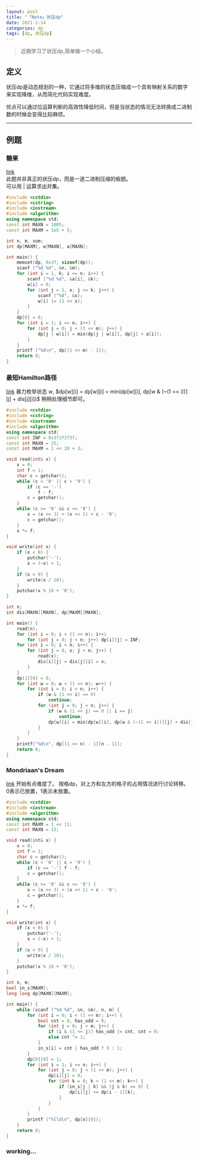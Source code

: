 ```yaml
---
layout: post
title: "「Note」状压dp"
date: 2021-1-14
categories: dp
tags: [dp, 状压dp]
---
```


>近期学习了状压dp,简单做一个小结。
<!-- more -->

## 定义
状压dp是动态规划的一种，它通过将多维的状态压缩成一个具有映射关系的数字来实现降维，从而简化代码实现难度。

优点可以通过位运算判断的高效性降低时间，但是当状态的情况无法转换成二进制数的时候会变得比较麻烦。

---

## 例题
### 糖果
[link](http://222.180.160.110:1024/contest/1116/problem/1)			
此题并非真正的状压dp，而是一道二进制压缩的板题。	
可以用 $|$ 运算求出并集。
```cpp
#include <cstdio>
#include <cstring>
#include <iostream>
#include <algorithm>
using namespace std;
const int MAXN = 1005;
const int MAXM = 1e5 + 5; 

int n, m, sum;
int dp[MAXM], w[MAXN], a[MAXN];

int main() {
	memset(dp, 0x3f, sizeof(dp));
	scanf ("%d %d", &n, &m);
	for (int i = 1, k; i <= n; i++) {
		scanf ("%d %d", &a[i], &k);
		w[i] = 0;
		for (int j = 1, x; j <= k; j++) {
			scanf ("%d", &x);
			w[i] |= (1 << x);
		}
	}
	dp[0] = 0;
	for (int i = 1; i <= n; i++) {
		for (int j = 0; j < (1 << m); j++) {
			dp[j | w[i]] = min(dp[j | w[i]], dp[j] + a[i]);
		}		
	}
	printf ("%d\n", dp[(1 << m) - 1]);
	return 0;
}
```

### 最短Hamilton路径
[link](http://222.180.160.110:1024/contest/1116/problem/2)
暴力枚举状态 $w$, $dp[w][i] = dp[w][i] = min(dp[w][i], dp[w & (~(1 << i))][j] + dis[j][i])$
稍稍处理细节即可。
```cpp
#include <cstdio>
#include <cstring>
#include <iostream>
#include <algorithm>
using namespace std;
const int INF = 0x3f3f3f3f;
const int MAXN = 25;
const int MAXM = 1 << 20 + 3;

void read(int& x) {
    x = 0;
    int f = 1;
    char c = getchar();
    while (c < '0' || c > '9') {
        if (c == '-')
            f - f;
        c = getchar();
    }
    while (c >= '0' && c <= '9') {
        x = (x << 3) + (x << 1) + c - '0';
        c = getchar();
    }
    x *= f;
}

void write(int x) {
    if (x < 0) {
        putchar('-');
        x = (~x) + 1;
    }
    if (x > 9) {
        write(x / 10);
    }
    putchar(x % 10 + '0');
}

int n;
int dis[MAXN][MAXN], dp[MAXM][MAXN];

int main() {
    read(n);
    for (int i = 0; i < (1 << n); i++)
        for (int j = 0; j < n; j++) dp[i][j] = INF;
    for (int i = 0; i < n; i++) {
        for (int j = 0, x; j < n; j++) {
            read(x);
            dis[i][j] = dis[j][i] = x;
        }
    }
    dp[1][0] = 0;
    for (int w = 0; w < (1 << n); w++) {
        for (int i = 0; i < n; i++) {
            if (w & (1 << i) == 0)
                continue;
            for (int j = 0; j < n; j++) {
                if (w & (1 << j) == 0 || i == j)
                    continue;
                dp[w][i] = min(dp[w][i], dp[w & (~(1 << i))][j] + dis[j][i]);
            }
        }
    }
    printf("%d\n", dp[(1 << n) - 1][n - 1]);
    return 0;
}
```
### Mondriaan's Dream
[link](http://222.180.160.110:1024/contest/1116/problem/3)
开始有点难度了。
按格dp，对上方和左方的格子的占用情况进行讨论转移。0表示已放置，1表示未放置。
```cpp
#include <cstdio>
#include <iostream>
#include <algorithm>
using namespace std;
const int MAXM = 1 << 11;
const int MAXN = 15;

void read(int& x) {
	x = 0;
	int f = 1;
	char c = getchar();
	while (c < '0' || c > '9') {
		if (c == '-') f - f;
		c = getchar();
	}
	while (c >= '0' && c <= '9') {
		x = (x << 3) + (x << 1) + c - '0';
		c = getchar();
	}
	x *= f;
}

void write(int x) {
	if (x < 0) {
		putchar('-');
		x = (~x) + 1;
	}
	if (x > 9) {
		write(x / 10);
	}
	putchar(x % 10 + '0');
}

int n, m;
bool in_s[MAXM];
long long dp[MAXN][MAXM];

int main() {
	while (scanf ("%d %d", &n, &m), n, m) {
		for (int i = 0; i < (1 << m); i++) {
			bool cnt = 0, has_odd = 0;
			for (int j = 0; j < m; j++) {
				if (i & (1 << j)) has_odd |= cnt, cnt = 0;
				else cnt ^= 1;
			}
			in_s[i] = cnt | has_odd ? 0 : 1;
		}
		dp[0][0] = 1;
		for (int i = 1; i <= n; i++) {
			for (int j = 0; j < (1 << m); j++) {
				dp[i][j] = 0;
				for (int k = 0; k < (1 << m); k++) {
					if (in_s[j | k] && (j & k) == 0) {
						dp[i][j] += dp[i - 1][k];
					}
				}
			}
		}
		printf ("%lld\n", dp[n][0]);
	}
	return 0;
}
```
### working...



